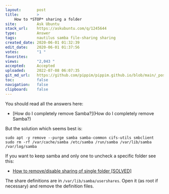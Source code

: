 ```yaml
---
layout:       post
title:        >
    How to *STOP* sharing a folder
site:         Ask Ubuntu
stack_url:    https://askubuntu.com/q/1245644
type:         Answer
tags:         nautilus samba file-sharing sharing
created_date: 2020-06-01 01:32:39
edit_date:    2020-06-01 01:37:56
votes:        "1 "
favorites:    
views:        "2,043 "
accepted:     Accepted
uploaded:     2022-07-08 06:07:35
git_md_url:   https://github.com/pippim/pippim.github.io/blob/main/_posts/2020/2020-06-01-How-to-*STOP*-sharing-a-folder.md
toc:          false
navigation:   false
clipboard:    false
---
```


You should read all the answers here:

- [How do I completely remove Samba?](How do I completely remove Samba?)

But the solution which seems best is:
``` 
sudo apt -y remove --purge samba samba-common cifs-utils smbclient
sudo rm -rf /var/cache/samba /etc/samba /run/samba /var/lib/samba /var/log/samba
```

If you want to keep samba and only one to uncheck a specific folder see this:

- [How to remove/disable sharing of single folder [SOLVED]](https://forums.linuxmint.com/viewtopic.php?t=184402)

The share definitions are in `/var/lib/samba/usershares`. Open it (as root if necessary) and remove the definition files.

